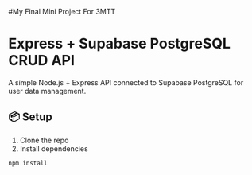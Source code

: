 #My Final Mini Project For 3MTT 
# Express + Supabase PostgreSQL CRUD API

A simple Node.js + Express API connected to Supabase PostgreSQL for user data management.

## 📦 Setup

1. Clone the repo
2. Install dependencies
```bash
npm install

